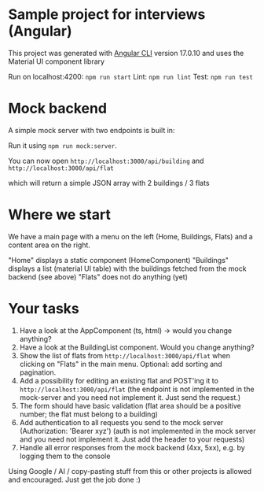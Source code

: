 # Sample project for interviews (Angular)

This project was generated with [Angular CLI](https://github.com/angular/angular-cli) version 17.0.10 and uses the Material UI component library

Run on localhost:4200: `npm run start` 
Lint: `npm run lint`
Test: `npm run test`

# Mock backend

A simple mock server with two endpoints is built in:

Run it using `npm run mock:server`. 

You can now open `http://localhost:3000/api/building` and `http://localhost:3000/api/flat`

which will return a simple JSON array with 2 buildings / 3 flats

# Where we start

We have a main page with a menu on the left (Home, Buildings, Flats) and a content area on the right. 

"Home" displays a static component (HomeComponent)
"Buildings" displays a list (material UI table) with the buildings fetched from the mock backend (see above)
"Flats" does not do anything (yet)

# Your tasks

1. Have a look at the AppComponent (ts, html) -> would you change anything? 
2. Have a look at the BuildingList component. Would you change anything?
3. Show the list of flats from `http://localhost:3000/api/flat` when clicking on "Flats" in the main menu. Optional: add sorting and pagination.
4. Add a possibility for editing an existing flat and POST'ing it to `http://localhost:3000/api/flat` (the endpoint is not implemented in the mock-server and you need not implement it. Just send the request.)
5. The form should have basic validation (flat area should be a positive number; the flat must belong to a building)
6. Add authentication to all requests you send to the mock server (Authorization: 'Bearer xyz') (auth is not implemented in the mock server and you need not implement it. Just add the header to your requests)
7. Handle all error responses from the mock backend (4xx, 5xx), e.g. by logging them to the console

Using Google / AI / copy-pasting stuff from this or other projects is allowed and encouraged. Just get the job done :)
